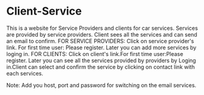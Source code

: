 # Client-Service
This is a website for Service Providers and clients for car services. Services are provided by service providers. Client sees all the services and can send an email to confirm.
FOR SERVICE PROVIDERS: 
  Click on service provider's link. For first time user: Please register. Later you can add more services by loging in.
FOR CLIENTS:
  Click on client's link.For first time user:Please register. Later you can see all the services provided by providers by Loging in.Client can select and confirm the service by clicking on contact link with each services.
  
Note: Add you host, port and password for switching on the email services.

